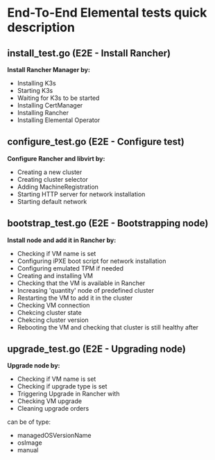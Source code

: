 # End-To-End Elemental tests quick description

## install_test.go (E2E - Install Rancher)
**Install Rancher Manager by:**
- Installing K3s
- Starting K3s
- Waiting for K3s to be started
- Installing CertManager
- Installing Rancher
- Installing Elemental Operator

## configure_test.go (E2E - Configure test)
**Configure Rancher and libvirt by:**
- Creating a new cluster
- Creating cluster selector
- Adding MachineRegistration
- Starting HTTP server for network installation
- Starting default network

## bootstrap_test.go (E2E - Bootstrapping node)
**Install node and add it in Rancher by:**
- Checking if VM name is set
- Configuring iPXE boot script for network installation
- Configuring emulated TPM if needed
- Creating and installing VM
- Checking that the VM is available in Rancher
- Increasing 'quantity' node of predefined cluster
- Restarting the VM to add it in the cluster
- Checking VM connection
- Chekcing cluster state
- Chekcing cluster version
- Rebooting the VM and checking that cluster is still healthy after

## upgrade_test.go (E2E - Upgrading node)
**Upgrade node by:**
- Checking if VM name is set
- Checking if upgrade type is set
- Triggering Upgrade in Rancher with <upgradeType>
- Checking VM upgrade
- Cleaning upgrade orders

<upgradeType> can be of type:
- managedOSVersionName
- osImage
- manual
